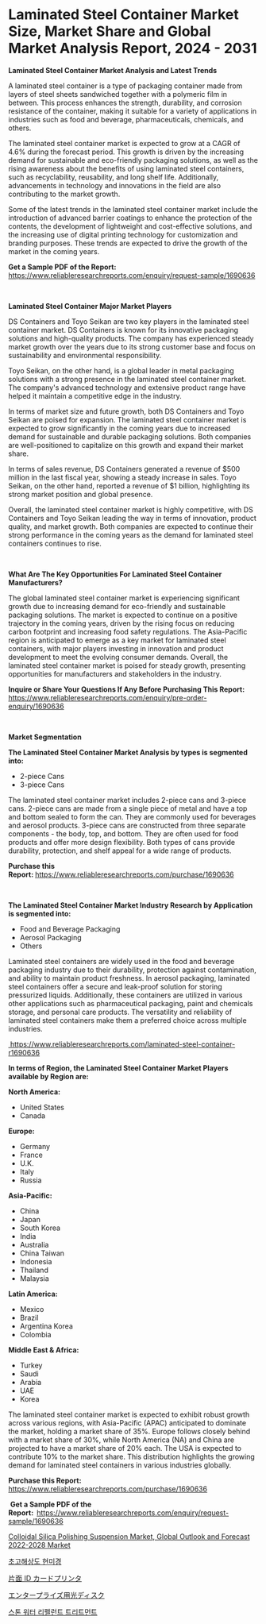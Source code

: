 <p><h1>Laminated Steel Container Market Size, Market Share and Global Market Analysis Report, 2024 - 2031</h1></p><p><strong>Laminated Steel Container Market Analysis and Latest Trends</strong></p>
<p><p>A laminated steel container is a type of packaging container made from layers of steel sheets sandwiched together with a polymeric film in between. This process enhances the strength, durability, and corrosion resistance of the container, making it suitable for a variety of applications in industries such as food and beverage, pharmaceuticals, chemicals, and others.</p><p>The laminated steel container market is expected to grow at a CAGR of 4.6% during the forecast period. This growth is driven by the increasing demand for sustainable and eco-friendly packaging solutions, as well as the rising awareness about the benefits of using laminated steel containers, such as recyclability, reusability, and long shelf life. Additionally, advancements in technology and innovations in the field are also contributing to the market growth.</p><p>Some of the latest trends in the laminated steel container market include the introduction of advanced barrier coatings to enhance the protection of the contents, the development of lightweight and cost-effective solutions, and the increasing use of digital printing technology for customization and branding purposes. These trends are expected to drive the growth of the market in the coming years.</p></p>
<p><strong>Get a Sample PDF of the Report:&nbsp;</strong> <a href="https://www.reliableresearchreports.com/enquiry/request-sample/1690636">https://www.reliableresearchreports.com/enquiry/request-sample/1690636</a></p>
<p>&nbsp;</p>
<p><strong>Laminated Steel Container Major Market Players</strong></p>
<p><p>DS Containers and Toyo Seikan are two key players in the laminated steel container market. DS Containers is known for its innovative packaging solutions and high-quality products. The company has experienced steady market growth over the years due to its strong customer base and focus on sustainability and environmental responsibility.</p><p>Toyo Seikan, on the other hand, is a global leader in metal packaging solutions with a strong presence in the laminated steel container market. The company's advanced technology and extensive product range have helped it maintain a competitive edge in the industry.</p><p>In terms of market size and future growth, both DS Containers and Toyo Seikan are poised for expansion. The laminated steel container market is expected to grow significantly in the coming years due to increased demand for sustainable and durable packaging solutions. Both companies are well-positioned to capitalize on this growth and expand their market share.</p><p>In terms of sales revenue, DS Containers generated a revenue of $500 million in the last fiscal year, showing a steady increase in sales. Toyo Seikan, on the other hand, reported a revenue of $1 billion, highlighting its strong market position and global presence.</p><p>Overall, the laminated steel container market is highly competitive, with DS Containers and Toyo Seikan leading the way in terms of innovation, product quality, and market growth. Both companies are expected to continue their strong performance in the coming years as the demand for laminated steel containers continues to rise.</p></p>
<p>&nbsp;</p>
<p><strong>What Are The Key Opportunities For Laminated Steel Container Manufacturers?</strong></p>
<p><p>The global laminated steel container market is experiencing significant growth due to increasing demand for eco-friendly and sustainable packaging solutions. The market is expected to continue on a positive trajectory in the coming years, driven by the rising focus on reducing carbon footprint and increasing food safety regulations. The Asia-Pacific region is anticipated to emerge as a key market for laminated steel containers, with major players investing in innovation and product development to meet the evolving consumer demands. Overall, the laminated steel container market is poised for steady growth, presenting opportunities for manufacturers and stakeholders in the industry.</p></p>
<p><strong>Inquire or Share Your Questions If Any Before Purchasing This Report:</strong> <a href="https://www.reliableresearchreports.com/enquiry/pre-order-enquiry/1690636">https://www.reliableresearchreports.com/enquiry/pre-order-enquiry/1690636</a></p>
<p>&nbsp;</p>
<p><strong>Market Segmentation</strong></p>
<p><strong>The Laminated Steel Container Market Analysis by types is segmented into:</strong></p>
<p><ul><li>2-piece Cans</li><li>3-piece Cans</li></ul></p>
<p><p>The laminated steel container market includes 2-piece cans and 3-piece cans. 2-piece cans are made from a single piece of metal and have a top and bottom sealed to form the can. They are commonly used for beverages and aerosol products. 3-piece cans are constructed from three separate components - the body, top, and bottom. They are often used for food products and offer more design flexibility. Both types of cans provide durability, protection, and shelf appeal for a wide range of products.</p></p>
<p><strong>Purchase this Report:&nbsp;</strong><a href="https://www.reliableresearchreports.com/purchase/1690636">https://www.reliableresearchreports.com/purchase/1690636</a></p>
<p>&nbsp;</p>
<p><strong>The Laminated Steel Container Market Industry Research by Application is segmented into:</strong></p>
<p><ul><li>Food and Beverage Packaging</li><li>Aerosol Packaging</li><li>Others</li></ul></p>
<p><p>Laminated steel containers are widely used in the food and beverage packaging industry due to their durability, protection against contamination, and ability to maintain product freshness. In aerosol packaging, laminated steel containers offer a secure and leak-proof solution for storing pressurized liquids. Additionally, these containers are utilized in various other applications such as pharmaceutical packaging, paint and chemicals storage, and personal care products. The versatility and reliability of laminated steel containers make them a preferred choice across multiple industries.</p></p>
<p><a href="https://www.reliableresearchreports.com/laminated-steel-container-r1690636">&nbsp;https://www.reliableresearchreports.com/laminated-steel-container-r1690636</a></p>
<p><strong>In terms of Region, the Laminated Steel Container Market Players available by Region are:</strong></p>
<p>
    <p> <strong> North America: </strong>
        <ul>
            <li>United States</li>
            <li>Canada</li>
        </ul>
        </p> 
    <p> <strong> Europe: </strong>
        <ul>
            <li>Germany</li>
            <li>France</li>
            <li>U.K.</li>
            <li>Italy</li>
            <li>Russia</li>
        </ul>
        </p> 
    <p> <strong> Asia-Pacific: </strong>
        <ul>
            <li>China</li>
            <li>Japan</li>
            <li>South Korea</li>
            <li>India</li>
            <li>Australia</li>
            <li>China Taiwan</li>
            <li>Indonesia</li>
            <li>Thailand</li>
            <li>Malaysia</li>
        </ul>
        </p> 
    <p> <strong> Latin America: </strong>
        <ul>
            <li>Mexico</li>
            <li>Brazil</li>
            <li>Argentina Korea</li>
            <li>Colombia</li>
        </ul>
        </p> 
    <p> <strong> Middle East & Africa: </strong>
        <ul>
            <li>Turkey</li>
            <li>Saudi</li>
            <li>Arabia</li>
            <li>UAE</li>
            <li>Korea</li>
        </ul>
    </p>
    </p>
<p><p>The laminated steel container market is expected to exhibit robust growth across various regions, with Asia-Pacific (APAC) anticipated to dominate the market, holding a market share of 35%. Europe follows closely behind with a market share of 30%, while North America (NA) and China are projected to have a market share of 20% each. The USA is expected to contribute 10% to the market share. This distribution highlights the growing demand for laminated steel containers in various industries globally.</p></p>
<p><strong>Purchase this Report: </strong><a href="https://www.reliableresearchreports.com/purchase/1690636">https://www.reliableresearchreports.com/purchase/1690636</a></p>
<p>&nbsp;<strong>Get a Sample PDF of the Report:&nbsp;&nbsp;</strong><a href="https://www.reliableresearchreports.com/enquiry/request-sample/1690636">https://www.reliableresearchreports.com/enquiry/request-sample/1690636</a></p>
<p><strong></strong></p>
<p><p><a href="https://www.linkedin.com/pulse/colloidal-silica-polishing-suspension-market-global-outlook-forecast-b4ece">Colloidal Silica Polishing Suspension Market, Global Outlook and Forecast 2022-2028 Market</a></p><p><a href="https://medium.com/@dougschmidt26/%EC%8A%88%ED%8D%BC-%ED%95%B4%EC%83%81%EB%8F%84-%ED%98%84%EB%AF%B8%EA%B2%BD-%EC%8B%9C%EC%9E%A5-%EA%B7%9C%EB%AA%A8-cagr-%ED%8A%B8%EB%A0%8C%EB%93%9C-2024-2030-9c9cbdf106db">초고해상도 현미경</a></p><p><a href="https://medium.com/@mookiesville/%E3%82%B7%E3%83%B3%E3%82%B0%E3%83%AB%E3%82%B5%E3%82%A4%E3%83%89id%E3%82%AB%E3%83%BC%E3%83%89%E3%83%97%E3%83%AA%E3%83%B3%E3%82%BF%E3%83%BC%E3%81%AE%E5%B8%82%E5%A0%B4%E5%8B%95%E5%90%91-%E5%B8%82%E5%A0%B4%E3%81%AE%E3%83%88%E3%83%AC%E3%83%B3%E3%83%89-%E6%88%90%E9%95%B7-%E4%BA%88%E6%B8%AC-2024%E5%B9%B4%E3%81%8B%E3%82%892031%E5%B9%B4%E3%81%BE%E3%81%A7-758bbb18d47d">片面 ID カードプリンタ</a></p><p><a href="https://medium.com/@christiandickens2005/%E3%82%A8%E3%83%B3%E3%82%BF%E3%83%BC%E3%83%97%E3%83%A9%E3%82%A4%E3%82%BA%E7%94%A8%E5%85%89%E3%83%87%E3%82%A3%E3%82%B9%E3%82%AF%E5%B8%82%E5%A0%B4%E3%83%AC%E3%83%9D%E3%83%BC%E3%83%88%E3%81%AF-%E3%81%93%E3%81%AE%E5%B8%82%E5%A0%B4%E3%81%AE%E6%9C%80%E6%96%B0%E3%81%AE%E3%83%88%E3%83%AC%E3%83%B3%E3%83%89%E3%81%A8%E6%88%90%E9%95%B7%E6%A9%9F%E4%BC%9A%E3%82%92%E6%98%8E%E3%82%89%E3%81%8B%E3%81%AB%E3%81%97%E3%81%BE%E3%81%99-02cebc113b35">エンタープライズ用光ディスク</a></p><p><a href="https://medium.com/@santiagojast/%EB%8F%8C-%EB%B0%A9%EC%88%98-%EC%B2%98%EB%A6%AC-%EC%8B%9C%EC%9E%A5-%EC%9C%A0%ED%98%95-%EC%8B%A0%EC%B2%AD-%EB%B0%8F-%EC%A7%80%EB%A6%AC%EC%97%90-%EB%8C%80%ED%95%9C-%ED%8F%AC%EA%B4%84%EC%A0%81-%ED%8F%89%EA%B0%80-883151d90df5">스톤 워터 리펠런트 트리트먼트</a></p></p>